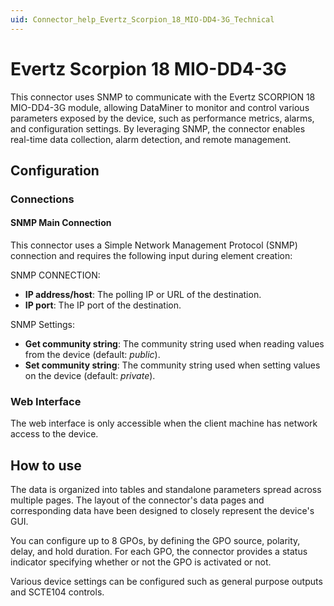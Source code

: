 ```yaml
---
uid: Connector_help_Evertz_Scorpion_18_MIO-DD4-3G_Technical
---
```


# Evertz Scorpion 18 MIO-DD4-3G

This connector uses SNMP to communicate with the Evertz SCORPION 18 MIO-DD4-3G module, allowing DataMiner to monitor and control various parameters exposed by the device, such as performance metrics, alarms, and configuration settings. By leveraging SNMP, the connector enables real-time data collection, alarm detection, and remote management.

## Configuration

### Connections

#### SNMP Main Connection

This connector uses a Simple Network Management Protocol (SNMP) connection and requires the following input during element creation:

SNMP CONNECTION:

- **IP address/host**: The polling IP or URL of the destination.
- **IP port**: The IP port of the destination.

SNMP Settings:

- **Get community string**: The community string used when reading values from the device (default: *public*).
- **Set community string**: The community string used when setting values on the device (default: *private*).

### Web Interface

The web interface is only accessible when the client machine has network access to the device.

## How to use

The data is organized into tables and standalone parameters spread across multiple pages. The layout of the connector's data pages and corresponding data have been designed to closely represent the device's GUI.

You can configure up to 8 GPOs, by defining the GPO source, polarity, delay, and hold duration. For each GPO, the connector provides a status indicator specifying whether or not the GPO is activated or not.

Various device settings can be configured such as general purpose outputs and SCTE104 controls.
